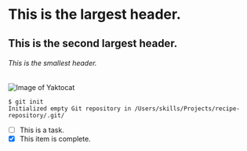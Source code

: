 # This is the largest header.
## This is the second largest header.
###### This is the smallest header.

![Image of Yaktocat](https://octodex.github.com/images/yaktocat.png)

```
$ git init
Initialized empty Git repository in /Users/skills/Projects/recipe-repository/.git/
```
- [ ] This is a task.
- [x] This item is complete.
